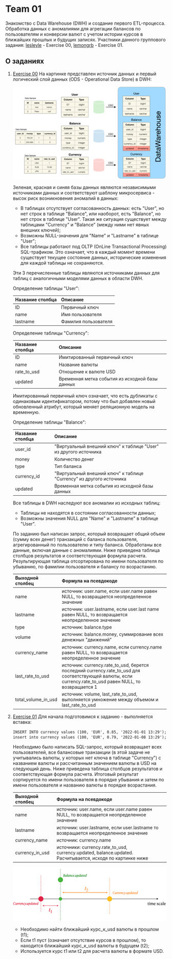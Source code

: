 # Team 01

Знакомство с Data Warehouse (DWH) и создание первого ETL-процесса. Обработка данных с аномалиями для агрегации балансов по пользователям и конверсии валют с учетом истории курсов в ближайших прошлых и будущих записях. Участники данного группового задания: [lesleyle](https://github.com/IvanVito) - Exercise 00, [lemongrb](https://github.com/Shyrasya) - Exercise 01.

## О заданиях

1. [Exercise 00](https://github.com/Shyrasya/SQL-Bootcamp/tree/main/SQL_beginner.Team01/src/ex00) На картинке представлен источник данных и первый логический слой данных (ODS - Operational Data Store) в DWH:
	<div align=center>

	![](images/data_source.png)

	</div>

	Зеленая, красная и синяя базы данных являются независимыми источниками данных и соответствуют шаблону микросервиса - высок риск возникновения аномалий в данных:
	* В таблицах отсутствует согласованность данных: есть "User", но нет строк в таблице "Balance", или наоборот, есть "Balance", но нет строк в таблице "User". Такая же ситуация существует между таблицами "Currency" и "Balance" (между ними нет явных внешних ключей);
	* Возможны NULL-значения для "Name" и "Lastname" в таблице "User";
	* Все таблицы работают под OLTP (OnLine Transactional Processing) SQL-трафиком. Это означает, что в каждый момент времени существует текущее состояние данных, исторические изменения для каждой таблицы не сохраняются.
	
	Эти 3 перечисленные таблицы являются источниками данных для таблиц с аналогичными моделями данных в области DWH.

	Определение таблицы "User":

	| Название столбца | Описание |
	| ------ | ------ |
	| ID | Первичный ключ |
	| name | Имя пользователя |
	| lastname | Фамилия пользователя |

	Определение таблицы "Currency":

	| Название столбца | Описание |
	| ------ | ------ |
	| ID | Имитированный первичный ключ |
	| name | Название валюты|
	| rate_to_usd | Отношение к валюте USD |
	| updated | Временная метка события из исходной базы данных |

	Имитированный первичный ключ означает, что есть дубликаты с одинаковым идентификатором, потому что был добавлен новый обновленный атрибут, который меняет реляционную модель на временную. 

	Определение таблицы "Balance":

	| Название столбца | Описание |
	| ------ | ------ |
	| user_id | "Виртуальный внешний ключ" к таблице "User" из другого источника |
	| money | Количество денег |
	| type | Тип баланса |
	| currency_id | "Виртуальный внешний ключ" к таблице "Currency" из другого источника |
	| updated | Временная метка события из исходной базы данных |

	  Все таблицы в DWH наследуют все аномалии из исходных таблиц:
	* Таблицы не находятся в состоянии согласованности данных;
	* Возможны значения NULL для "Name" и "Lastname" в таблице "User".

	По заданию был написан запрос, который возвращает общий объем (сумму всех денег) транзакций с баланса пользователя, агрегированный по пользователю и типу баланса. Обработаны все данные, включая данные с аномалиями. Ниже приведена таблица столбцов результатов и соответствующая формула расчета. Результирующая таблица отсортирована по имени пользователя по убыванию, по фамилии пользователя и балансу по возрастанию. 

	| Выходной столбец | Формула на псевдокоде |
	| ------ | ------ |
	| name | источник: user.name, если user.name равен NULL, то возвращается неопределенное значение |
	| lastname | источник: user.lastname, если user.last name равен NULL, то возвращается неопределенное значение |
	| type | источник: balance.type | 
	| volume | источник: balance.money, суммирование всех денежных "движений" | 
	| currency_name | источник: currency.name, если currency.name равен NULL, то возвращается неопределенное значение | 
	| last_rate_to_usd | источник: currency.rate_to_usd, берется последний currency.rate_to_usd для соответствующей валюты, если currency.rate_to_usd равен NULL, то возвращается 1 | 
	| total_volume_in_usd | источник: volume, last_rate_to_usd, выполняется умножение между объемом и last_rate_to_usd |

1. [Exercise 01](https://github.com/Shyrasya/SQL-Bootcamp/tree/main/SQL_beginner.Team01/src/ex01) Для начала подготовимся к заданию - выполняется вставка:
	```
	INSERT INTO currency values (100, 'EUR', 0.85, '2022-01-01 13:29'); insert into currency values (100, 'EUR', 0.79, '2022-01-08 13:29');
	```
	Необходимо было написать SQL-запрос, который возвращает всех пользователей, все балансовые транзакции (в этой задаче не учитывались валюты, у которых нет ключа в таблице "Currency") с названием валюты и рассчитанным значением валюты в USD на следующий день. Ниже приведена таблица столбцов результатов и соответствующая формула расчета. 	Итоговый результат сортируется по имени пользователя в порядке убывания и затем по имени пользователя и названию валюты в порядке возрастания.

	| Выходной столбец | Формула на псевдокоде |
	| ------ | ------ |
	| name | источник: user.name, если user.name равен NULL, то возвращается неопределенное значение |
	| lastname | источник: user.lastname, если user.lastname то возвращается неопределенное значение |
	| currency_name | источник: currency.name | 
	| currency_in_usd | источники: currency.rate_to_usd, currency.updated, balance.updated. Расчитывается, исходя по картинке ниже|

	<div align=center>

	![](images/formula.png)

	</div>

	* Необходимо найти ближайший курс_к_usd валюты в прошлом (t1);
	* Если t1 пуст (означает отсутствие курсов в прошлом), то находится ближайший курс_к_usd валюты в будущем (t2);
	* Используется курс t1 или t2 для расчета валюты в формате USD.


